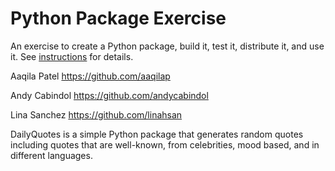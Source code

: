 # Python Package Exercise

An exercise to create a Python package, build it, test it, distribute it, and use it. See [instructions](./instructions.md) for details.


Aaqila Patel 
https://github.com/aaqilap

Andy Cabindol 
https://github.com/andycabindol

Lina Sanchez 
https://github.com/linahsan




DailyQuotes is a simple Python package that generates random quotes including quotes that are well-known, from celebrities, mood based, and in different languages. 

